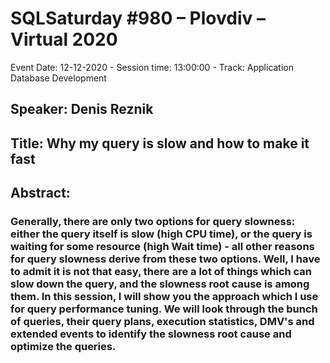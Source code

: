 # SQLSaturday #980 – Plovdiv – Virtual 2020
Event Date: 12-12-2020 - Session time: 13:00:00 - Track: Application  Database Development
## Speaker: Denis Reznik
## Title: Why my query is slow and how to make it fast
## Abstract:
### Generally, there are only two options for query slowness: either the query itself is slow (high CPU time), or the query is waiting for some resource (high Wait time) - all other reasons for query slowness derive from these two options. Well, I have to admit it is not that easy, there are a lot of things which can slow down the query, and the slowness root cause is among them. In this session, I will show you the approach which I use for query performance tuning. We will look through the bunch of queries, their query plans, execution statistics, DMV's and extended events to identify the slowness root cause and optimize the queries.
